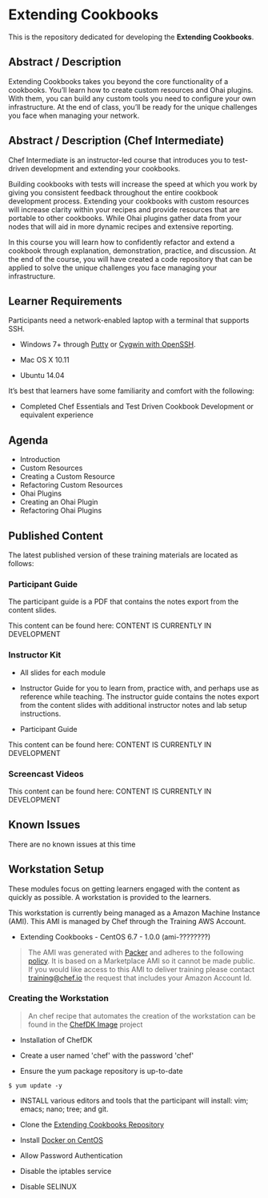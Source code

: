 # Extending Cookbooks

This is the repository dedicated for developing the **Extending Cookbooks**.

## Abstract / Description

Extending Cookbooks takes you beyond the core functionality of a cookbooks. You’ll learn how to create custom resources and Ohai plugins.  With them, you can build any custom tools you need to configure your own infrastructure. At the end of class, you’ll be ready for the unique challenges you face when managing your network.

## Abstract / Description (Chef Intermediate)

Chef Intermediate is an instructor-led course that introduces you to test-driven development and extending your cookbooks.

Building cookbooks with tests will increase the speed at which you work by giving you consistent feedback throughout the entire cookbook development process. Extending your cookbooks with custom resources will increase clarity within your recipes and provide resources that are portable to other cookbooks. While Ohai plugins gather data from your nodes that will aid in more dynamic recipes and extensive reporting.

In this course you will learn how to confidently refactor and extend a cookbook through explanation, demonstration, practice, and discussion. At the end of the course, you will have created a code repository that can be applied to solve the unique challenges you face managing your infrastructure.

## Learner Requirements

Participants need a network-enabled laptop with a terminal that supports SSH.

* Windows 7+ through [Putty](http://www.putty.org/) or [Cygwin with OpenSSH](https://www.cygwin.com/).

* Mac OS X 10.11

* Ubuntu 14.04

It’s best that learners have some familiarity and comfort with the following:

* Completed Chef Essentials and Test Driven Cookbook Development or equivalent experience


## Agenda

* Introduction
* Custom Resources
* Creating a Custom Resource
* Refactoring Custom Resources
* Ohai Plugins
* Creating an Ohai Plugin
* Refactoring Ohai Plugins

## Published Content

The latest published version of these training materials are located as follows:

### Participant Guide

The participant guide is a PDF that contains the notes export from the content slides.

This content can be found here: CONTENT IS CURRENTLY IN DEVELOPMENT
### Instructor Kit

* All slides for each module

* Instructor Guide for you to learn from, practice with, and perhaps use as reference while teaching. The instructor guide contains the notes export from the content slides with additional instructor notes and lab setup instructions.

* Participant Guide

This content can be found here: CONTENT IS CURRENTLY IN DEVELOPMENT

### Screencast Videos

This content can be found here: CONTENT IS CURRENTLY IN DEVELOPMENT

## Known Issues

There are no known issues at this time

## Workstation Setup

These modules focus on getting learners engaged with the content as quickly as possible. A workstation is provided to the learners.

This workstation is currently being managed as a Amazon Machine Instance (AMI). This AMI is managed by Chef through the Training AWS Account.

* Extending Cookbooks - CentOS 6.7 - 1.0.0 (ami-????????)

> The AMI was generated with [Packer](https://github.com/chef-training/chefdk-fundamentals-image) and adheres to the following [policy](https://github.com/chef-training/chefdk-image/blob/master/cookbooks/workstations/recipes/extending_cookbooks.rb). It is based on a Marketplace AMI so it cannot be made public. If you would like access to this AMI to deliver training please contact [training@chef.io](mailto:training@chef.io) the request that includes your Amazon Account Id.

### Creating the Workstation

> An chef recipe that automates the creation of the workstation can be found in the [ChefDK Image](
https://github.com/chef-training/chefdk-image/blob/master/cookbooks/workstations/recipes/extending_cookbooks.rb
) project

* Installation of ChefDK

* Create a user named 'chef' with the password 'chef'

* Ensure the yum package repository is up-to-date

```
$ yum update -y
```

* INSTALL various editors and tools that the participant will install: vim; emacs; nano; tree; and git.

* Clone the [Extending Cookbooks Repository](https://github.com/chef-training/extending_cookbooks-repo)

* Install [Docker on CentOS](https://docs.docker.com/engine/installation/centos/)

* Allow Password Authentication

* Disable the iptables service

* Disable SELINUX
